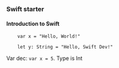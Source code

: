 ### Swift starter

#### Introduction to Swift 

```
    var x = "Hello, World!"

    let y: String = "Hello, Swift Dev!"
```

Var dec: `var x = 5`. Type is Int